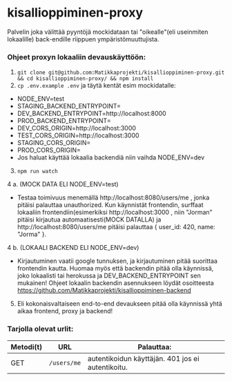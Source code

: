 # kisallioppiminen-proxy

Palvelin joka välittää pyyntöjä mockidataan tai "oikealle"(eli useinmiten lokaalille) back-endille riippuen ympäristömuuttujista.

### Ohjeet proxyn lokaaliin devauskäyttöön:
1. `git clone git@github.com:Matikkaprojekti/kisallioppiminen-proxy.git && cd kisallioppiminen-proxy/ && npm install`
2. `cp .env.example .env` ja täytä kentät esim mockidatalle:
* NODE_ENV=test
* STAGING_BACKEND_ENTRYPOINT=
* DEV_BACKEND_ENTRYPOINT=http://localhost:8000
* PROD_BACKEND_ENTRYPOINT=
* DEV_CORS_ORIGIN=http://localhost:3000
* TEST_CORS_ORIGIN=http://localhost:3000
* STAGING_CORS_ORIGIN=
* PROD_CORS_ORIGIN=
* Jos haluat käyttää lokaalia backendiä niin vaihda NODE_ENV=dev
3. `npm run watch`

4 a. (MOCK DATA ELI NODE_ENV=test)
* Testaa toimivuus menemällä http://localhost:8080/users/me , jonka pitäisi palauttaa unauthorized. Kun käynnistät frontendin, surffaat lokaaliin frontendiin(esimerkiksi http://localhost:3000 , niin "Jorman" pitäisi kirjautua automaatisesti(MOCK DATALLA) ja http://localhost:8080/users/me pitäisi palauttaa { user_id: 420, name: "Jorma" }.

4 b. (LOKAALI BACKEND ELI NODE_ENV=dev)
* Kirjautuminen vaatii google tunnuksen, ja kirjautuminen pitää suorittaa frontendin kautta. Huomaa myös että backendin pitää olla käynnissä, joko lokaalisti tai herokussa ja DEV_BACKEND_ENTRYPOINT sen mukainen! Ohjeet lokaalin backendin
asennukseen löydät osoitteesta https://github.com/Matikkaprojekti/kisallioppiminen-backend

5. Eli kokonaisvaltaiseen end-to-end devaukseen pitää olla käynnissä yhtä aikaa frontend, proxy ja backend! 


### Tarjolla olevat urlit:

| Metodi(t) | URL                       | Palauttaa:|
| --------| --------------------------- | -------------- | 
| GET     | `/users/me`                 |  autentikoidun käyttäjän. 401 jos ei autentikoitu. |

